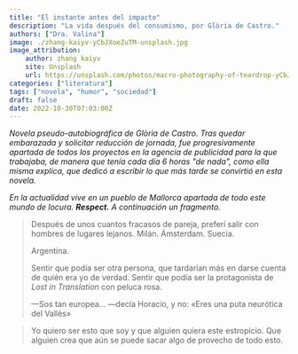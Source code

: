 ```yaml
---
title: "El instante antes del impacto"
description: "La vida después del consumismo, por Glòria de Castro."
authors: ["Dra. Valina"]
image: ./zhang-kaiyv-yCbJXoeZuTM-unsplash.jpg
image_attribution:
    author: zhang kaiyv
    site: Unsplash
    url: https://unsplash.com/photos/macro-photography-of-teardrop-yCbJXoeZuTM
categories: ["literatura"]
tags: ["novela", "humor", "sociedad"]
draft: false
date: 2022-10-30T07:03:00Z
---
```


*Novela pseudo-autobiográfica de Glòria de Castro. Tras quedar embarazada y solicitar reducción de jornada, fue progresivamente apartada de todos los proyectos en la agencia de publicidad para la que trabajaba, de manera que tenía cada día 6 horas "de nada", como ella misma explica, que dedicó a escribir lo que más tarde se convirtió en esta novela.*

*En la actualidad vive en un pueblo de Mallorca apartada de todo este mundo de locura. **Respect.** A continuación un fragmento.*


> Después de unos cuantos fracasos de pareja, preferí salir con hombres de lugares lejanos. Milán. Ámsterdam. Suecia.<p>
Argentina.<p>
Sentir que podía ser otra persona, que tardarían más en darse cuenta de quién era yo de verdad. Sentir que podía ser la protagonista de *Lost in Translation* con peluca rosa.<p>
—Sos tan europea... —decía Horacio, y no: «Eres una puta neurótica del Vallès»


> Yo quiero ser esto que soy y que alguien quiera este estropicio. Que alguien crea que aún se puede sacar algo de provecho de todo esto.
